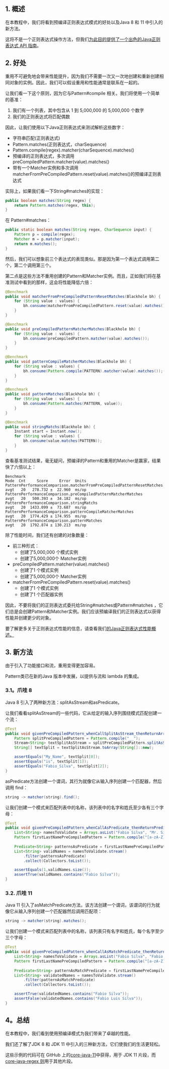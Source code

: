 ## 1. 概述

在本教程中，我们将看到预编译正则表达式模式的好处以及Java 8 和 11 中引入的新方法。

这将不是一个正则表达式操作方法，但我们[为此目的提供了一个出色的Java正则表达式 API 指南](https://www.baeldung.com/regular-expressions-java)。

## 2. 好处

重用不可避免地会带来性能提升，因为我们不需要一次又一次地创建和重新创建相同对象的实例。因此，我们可以假设重用和性能通常是联系在一起的。

让我们看一下这个原则，因为它与Pattern#compile 相关。我们将使用一个简单的基准：

1.  我们有一个列表，其中包含从 1 到 5,000,000 的 5,000,000 个数字
2.  我们的正则表达式将匹配偶数

因此，让我们使用以下Java正则表达式来测试解析这些数字：

-   字符串匹配(正则表达式)
-   Pattern.matches(正则表达式，charSequence)
-   Pattern.compile(regex).matcher(charSequence).matches()
-   预编译的正则表达式，多次调用preCompiledPattern.matcher(value).matches()
-   带有一个Matcher实例和多次调用matcherFromPreCompiledPattern.reset(value).matches()的预编译正则表达式

实际上，如果我们看一下String#matches的实现：

```java
public boolean matches(String regex) {
    return Pattern.matches(regex, this);
}
```

在 Pattern#matches：

```java
public static boolean matches(String regex, CharSequence input) {
    Pattern p = compile(regex);
    Matcher m = p.matcher(input);
    return m.matches();
}
```

然后，我们可以想象前三个表达式的表现类似。那是因为第一个表达式调用第二个，第二个调用第三个。

第二点是这些方法不重用创建的Pattern和Matcher实例。而且，正如我们将在基准测试中看到的那样，这会将性能降低六倍：

```java
@Benchmark
public void matcherFromPreCompiledPatternResetMatches(Blackhole bh) {
    for (String value : values) {
        bh.consume(matcherFromPreCompiledPattern.reset(value).matches());
    }
}

@Benchmark
public void preCompiledPatternMatcherMatches(Blackhole bh) {
    for (String value : values) {
        bh.consume(preCompiledPattern.matcher(value).matches());
    }
}

@Benchmark
public void patternCompileMatcherMatches(Blackhole bh) {
    for (String value : values) {
        bh.consume(Pattern.compile(PATTERN).matcher(value).matches());
    }
}

@Benchmark
public void patternMatches(Blackhole bh) {
    for (String value : values) {
        bh.consume(Pattern.matches(PATTERN, value));
    }
}

@Benchmark
public void stringMatchs(Blackhole bh) {
    Instant start = Instant.now();
    for (String value : values) {
        bh.consume(value.matches(PATTERN));
    }
}

```

查看基准测试结果，毫无疑问，预编译的Pattern和重用的Matcher是赢家，结果快了六倍以上：

```plaintext
Benchmark                                                               Mode  Cnt     Score     Error  Units
PatternPerformanceComparison.matcherFromPreCompiledPatternResetMatches  avgt   20   278.732 ±  22.960  ms/op
PatternPerformanceComparison.preCompiledPatternMatcherMatches           avgt   20   500.393 ±  34.182  ms/op
PatternPerformanceComparison.stringMatchs                               avgt   20  1433.099 ±  73.687  ms/op
PatternPerformanceComparison.patternCompileMatcherMatches               avgt   20  1774.429 ± 174.955  ms/op
PatternPerformanceComparison.patternMatches                             avgt   20  1792.874 ± 130.213  ms/op
```

除了性能时间，我们还有创建的对象数量：

-   前三种形式：
    -   创建了5,000,000 个模式实例
    -   创建了5,000,000个 Matcher实例
-   preCompiledPattern.matcher(value).matches()
    -   创建了1 个模式实例
    -   创建了5,000,000个 Matcher实例
-   matcherFromPreCompiledPattern.reset(value).matches()
    -   创建了1 个模式实例
    -   创建了1 个匹配器实例

因此，不要将我们的正则表达式委托给String#matches或Pattern#matches ，它们总是会创建Pattern和Matcher实例。我们应该预编译我们的正则表达式以获得性能并创建更少的对象。

要了解更多关于正则表达式性能的信息，请查看我们[的Java正则表达式性能概述。](https://www.baeldung.com/java-regex-performance)

## 3. 新方法

由于引入了功能接口和流，重用变得更加容易。

Pattern类已在新的Java 版本中发展，以提供与流和 lambda 的集成。

### 3.1。爪哇 8

Java 8 引入了两种新方法：splitAsStream和asPredicate。

让我们看看splitAsStream的一些代码，它从给定的输入序列围绕模式匹配创建一个流：

```java
@Test
public void givenPreCompiledPattern_whenCallSplitAsStream_thenReturnArraySplitByThePattern() {
    Pattern splitPreCompiledPattern = Pattern.compile("__");
    Stream<String> textSplitAsStream = splitPreCompiledPattern.splitAsStream("My_Name__is__Fabio_Silva");
    String[] textSplit = textSplitAsStream.toArray(String[]::new);

    assertEquals("My_Name", textSplit[0]);
    assertEquals("is", textSplit[1]);
    assertEquals("Fabio_Silva", textSplit[2]);
}
```

asPredicate方法创建一个谓词，其行为就像它从输入序列创建一个匹配器，然后调用 find：

```java
string -> matcher(string).find();
```

让我们创建一个模式来匹配列表中的名称，该列表中的名字和姓氏至少各有三个字母：

```java
@Test
public void givenPreCompiledPattern_whenCallAsPredicate_thenReturnPredicateToFindPatternInTheList() {
    List<String> namesToValidate = Arrays.asList("Fabio Silva", "Mr. Silva");
    Pattern firstLastNamePreCompiledPattern = Pattern.compile("[a-zA-Z]{3,} [a-zA-Z]{3,}");
    
    Predicate<String> patternsAsPredicate = firstLastNamePreCompiledPattern.asPredicate();
    List<String> validNames = namesToValidate.stream()
        .filter(patternsAsPredicate)
        .collect(Collectors.toList());

    assertEquals(1,validNames.size());
    assertTrue(validNames.contains("Fabio Silva"));
}
```

### 3.2. 爪哇 11

Java 11 引入了asMatchPredicate方法，该方法创建一个谓词，该谓词的行为就像它从输入序列创建一个匹配器然后调用匹配项：

```java
string -> matcher(string).matches();
```

让我们创建一个模式来匹配列表中的名称，该列表只有名字和姓氏，每个名字至少三个字母：

```java
@Test
public void givenPreCompiledPattern_whenCallAsMatchPredicate_thenReturnMatchPredicateToMatchesPattern() {
    List<String> namesToValidate = Arrays.asList("Fabio Silva", "Fabio Luis Silva");
    Pattern firstLastNamePreCompiledPattern = Pattern.compile("[a-zA-Z]{3,} [a-zA-Z]{3,}");
        
    Predicate<String> patternAsMatchPredicate = firstLastNamePreCompiledPattern.asMatchPredicate();
    List<String> validatedNames = namesToValidate.stream()
        .filter(patternAsMatchPredicate)
        .collect(Collectors.toList());

    assertTrue(validatedNames.contains("Fabio Silva"));
    assertFalse(validatedNames.contains("Fabio Luis Silva"));
}
```

## 4。总结

在本教程中，我们看到使用预编译模式为我们带来了卓越的性能。

我们还了解了JDK 8 和 JDK 11 中引入的三种新方法，它们使我们的生活更轻松。

这些示例的代码可在 GitHub 上的[core-java-11](https://github.com/eugenp/tutorials/tree/master/core-java-modules/core-java-11)中获得，用于 JDK 11 片段，而[core-java-regex 则](https://github.com/eugenp/tutorials/tree/master/core-java-modules/core-java-regex)用于其他片段。